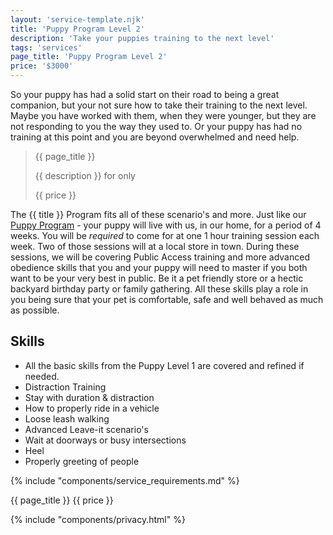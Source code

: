 ```yaml
---
layout: 'service-template.njk'
title: 'Puppy Program Level 2'
description: 'Take your puppies training to the next level'
tags: 'services'
page_title: 'Puppy Program Level 2'
price: '$3000'
---
```


So your puppy has had a solid start on their road to being a great companion, but your not sure how to take their training to the next level. Maybe you have worked with them, when they were younger, but they are not responding to you the way they used to. Or your puppy has had no training at this point and you are beyond overwhelmed and need help.

> {{ page_title }}
>
> {{ description }} for only
>
> {{ price }}

The {{ title }} Program fits all of these scenario's and more. Just like our [Puppy Program](/services/puppy-program "Puppy Program") - your puppy will live with us, in our home, for a period of 4 weeks. You will be _required_ to come for at one 1 hour training session each week. Two of those sessions will at a local store in town. During these sessions, we will be covering Public Access training and more advanced obedience skills that you and your puppy will need to master if you both want to be your very best in public. Be it a pet friendly store or a hectic backyard birthday party or family gathering. All these skills play a role in you being sure that your pet is comfortable, safe and well behaved as much as possible.

## Skills
- All the basic skills from the Puppy Level 1 are covered and refined if needed.
- Distraction Training
- Stay with duration & distraction
- How to properly ride in a vehicle
- Loose leash walking
- Advanced Leave-it scenario's
- Wait at doorways or busy intersections
- Heel
- Properly greeting of people

{% include "components/service_requirements.md" %}

{{ page_title }} {{ price }}

{% include "components/privacy.html" %}
